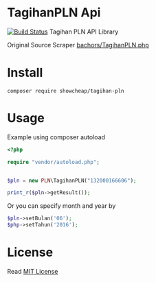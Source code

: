 # TagihanPLN Api
[![Build Status](http://img.shields.io/packagist/v/showcheap/tagihan-pln.svg)](https://packagist.org/packages/showcheap/tagihan-pln)
Tagihan PLN API Library

Original Source Scraper [bachors/TagihanPLN.php](https://github.com/bachors/TagihanPLN.php)


# Install 
`composer require showcheap/tagihan-pln`

# Usage
Example using composer autoload

```php
<?php

require "vendor/autoload.php";


$pln = new PLN\TagihanPLN("132000166606");

print_r($pln->getResult());
```

Or you can specify month and year by

```php
$pln->setBulan('06');
$php->setTahun('2016');
```



# License
Read [MIT License](LICENSE)
